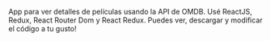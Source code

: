 App para ver detalles de películas usando la API de OMDB.
Usé ReactJS, Redux, React Router Dom y React Redux.
Puedes ver, descargar y modificar el código a tu gusto!

